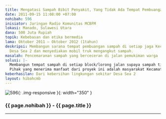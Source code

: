 ```yaml
---
title: Mengatasi Sampah Bibit Penyakit, Yang Tidak Ada Tempat Pembuanganya
date: 2011-09-15 11:08:00 +07:00
nohibah: 596
inisiator: Jaringan Radio Komunitas MCBFM
lokasi: Manado, Sulawesi Utara
dana: 500 Juta Rupiah
topik: Kebebasan dan etika bermedia
lama: Oktober 2011 – Oktober 2012 (1tahun)
deskripsi: Membangun sarana tempat pembuangan sampah di setiap jaga Kecamatan Pineleng,
  Desa Sea 2 dan menyediakan mobil truk mengangkut sampah.
masalah: Pencemaranan sampah yang berceceran di jalan pemukiman warga
solusi: |-
  Membangun tempat sampah di setiap block/lorong jalan supaya sampah tidak ada lagi berceceran dan diangkat oleh mobil dibuang ke tampat pembuangan daur ulang.
  Pihak yang menerima manfaat dari proyek ini adalah masyarakat Kecamatan Pineleng Sea 2.
keberhasilan: Dari kebersihan lingkungan sekitar Desa Sea 2
layout: hibahcmb
---
```


![596](/static/img/hibahcmb/596.png){: .img-responsive }{: width="350" }

### {{ page.nohibah }} - {{ page.title }}

---
